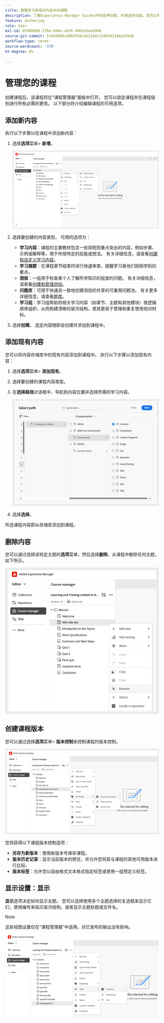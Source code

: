 ```yaml
---
title: 管理学习和培训内容中的课程
description: 了解Experience Manager Guides中的各种功能，利用这些功能，您可以有效管理课程。
feature: Authoring
role: User
exl-id: 0f480d08-2f8a-494e-ab56-4965e5eeb960
source-git-commit: 57ddd498cd06d7d8cb511b0c3108591280a35bdb
workflow-type: tm+mt
source-wordcount: '478'
ht-degree: 0%

---
```


# 管理您的课程

创建课程后，该课程将在“课程管理器”面板中打开。 您可以锁定课程并在课程级别进行所有必需的更改。 以下部分将介绍编辑课程的可用选项。

## 添加新内容

执行以下步骤以在课程中添加新内容：

1. 选择&#x200B;**选项**&#x200B;菜单> **新增**。

   ![](assets/learning-course-content.png)
2. 选择要创建的内容类型。 可用的选项为：
   - **学习内容**：课程的主要教材包含一些简短而重点突出的内容，例如步骤、示例或解释等，用于传授特定的技能或想法。 有关详细信息，请查看[创建和自定义学习内容](./create-content.md)。
   - **学习摘要**：在课程章节结束时进行快速审查，提醒学习者他们刚刚学到的要点。
   - **测验**：一组用于检查某个人了解所学知识的程度的问题。 有关详细信息，请查看[创建和管理测验](./create-quiz.md)。
   - **问题库**：可用于快速且一致地创建测验的共享的可重用问题池。 有关更多详细信息，请查看[题库](./create-qb.md)。
   - **学习组**：学习组帮助将相关学习内容（如章节、主题和其他模块）按逻辑顺序组织，从而构建清晰的层次结构，使其更易于管理和重复使用培训材料。
3. 选择&#x200B;**创建**。
选定内容随即会创建并添加到课程中。

## 添加现有内容

您可以将内容存储库中的现有内容添加到课程中。 执行以下步骤以添加现有内容：

1. 选择&#x200B;**选项**&#x200B;菜单> **添加现有**。
2. 选择要创建的课程内容类型。
3. 在&#x200B;**选择路径**&#x200B;对话框中，导航到内容位置并选择所需的学习内容。

   ![](assets/add-existing-learning-content.png)
4. 选择&#x200B;**选择**。

所选课程内容即从存储库添加到课程。

## 删除内容

您可以通过选择该特定主题的&#x200B;**选项**&#x200B;菜单，然后选择&#x200B;**删除**，从课程中删除任何主题，如下所示。

![](assets/remove-learning-content.png)

## 创建课程版本

您可以通过选择&#x200B;**选项**&#x200B;菜单> **版本控制**&#x200B;来控制课程的版本控制。

![](assets/course-versioning.png)

您将获得以下课程版本控制选项：

- **另存为新版本**：使用新版本号保存课程。
- **版本历史记录**：显示当前版本的预览，并允许您将其与课程的其他可用版本进行比较。
- **版本标签**：允许您以自由格式文本格式指定标签或使用一组预定义标签。

## 显示设置：显示

**显示**&#x200B;选项决定如何显示主题。 您可以选择使用多个主题选择的复选框来显示它们，使用编号来指示层次结构，或者显示主题标题或文件名。

>[!NOTE]
>
> 这些视图设置仅在“课程管理器”中适用，对已发布的输出没有影响。

![](assets/course-display-settings.png)
